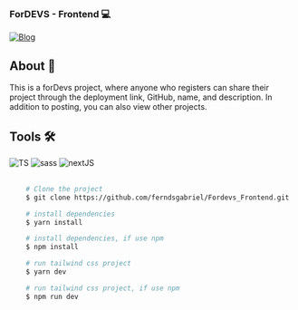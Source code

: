 ### ForDEVS - Frontend 💻


[![Blog](https://img.shields.io/website?label=Deploy&style=for-the-badge&url=https://thefordevs.vercel.app/)](https://thefordevs.vercel.app/)

<div>
    <h2>About 🚨</h2>
    <p>
This is a forDevs project, where anyone who registers can share their project through the deployment link, GitHub, name, and description. In addition to posting, you can also view other projects.
    </p>
</div>
<div>
    <div>
        <h2>Tools 🛠</h2>       
        <img src='https://img.shields.io/badge/TypeScript-007ACC?style=for-the-badge&logo=typescript&logoColor=white' alt='TS'/>
        <img src='https://img.shields.io/badge/Sass-CC6699?style=for-the-badge&logo=sass&logoColor=white' alt='sass'/>
        <img src='https://img.shields.io/badge/Next-black?style=for-the-badge&logo=next.js&logoColor=white' alt='nextJS'/>
    </div>
    <br/>
</div>


```bash
    # Clone the project
    $ git clone https://github.com/ferndsgabriel/Fordevs_Frontend.git
```   
```bash
    # install dependencies
    $ yarn install
```   
```bash
    # install dependencies, if use npm
    $ npm install
``` 
```bash
    # run tailwind css project
    $ yarn dev
```   
```bash
    # run tailwind css project, if use npm
    $ npm run dev
``` 
